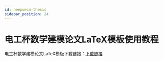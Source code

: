 ```yaml
---
id: neepumcm-thesis
sidebar_position: 24
---
```


# 电工杯数学建模论文LaTeX模板使用教程

电工杯数学建模论文LaTeX模板下载链接：[下载链接](/zip/neepumcm_thesis.zip)